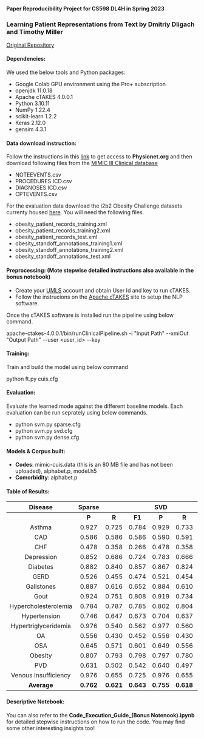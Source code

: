#### Paper Reproducibility Project for CS598 DL4H in Spring 2023
### **Learning Patient Representations from Text** by Dmitriy Dligach and Timothy Miller
[Original Repository](https://github.com/dmitriydligach/starsem2018-patient-representations)

#### Dependencies:
We used the below tools and Python packages:
- Google Colab GPU environment using the Pro+ subscription
- openjdk 11.0.18
- Apache cTAKES 4.0.0.1
- Python 3.10.11
- NumPy 1.22.4
- scikit-learn 1.2.2
- Keras 2.12.0
- gensim 4.3.1

#### Data download instruction:
Follow the instructions in this [link](https://eicu-crd.mit.edu/gettingstarted/access/) to get access to **Physionet.org** and then download following files from the [MIMIC III Clinical database](https://physionet.org/content/mimiciii/1.4/)
- NOTEEVENTS.csv
- PROCEDURES ICD.csv
- DIAGNOSES ICD.csv
- CPTEVENTS.csv

For the evaluation data download the i2b2 Obesity Challenge datasets currenty housed [here]("https://portal.dbmi.hms.harvard.edu/"). You will need the following files.
- obesity_patient_records_training.xml
- obesity_patient_records_training2.xml
- obesity_patient_records_test.xml
- obesity_standoff_annotations_training1.xml
- obesity_standoff_annotations_training2.xml
- obesity_standoff_annotations_test.xml

#### Preprocessing: (Mote stepwise detailed instructions also available in the bonus notebook)
* Create your [UMLS](https://uts.nlm.nih.gov/uts/signup-login?_gl=1*1tk5kri*_ga*ODQ0MDU0MjY1LjE2NDYzNjEyNDE.*_ga_7147EPK006*MTY1MTExNzYwNC4yLjEuMTY1MTExNzYwOC4w*_ga_P1FPTH9PL4*MTY1MTExNzYwNC4yLjEuMTY1MTExNzYwOC4w) account and obtain User Id and key to run cTAKES.
* Follow the instrucions on the [Apache cTAKES](https://cwiki.apache.org/confluence/display/CTAKES/cTAKES+4.0+User+Install+Guide) site to setup the NLP software.

Once the cTAKES software is installed run the pipeline using below command.

apache-ctakes-4.0.0.1/bin/runClinicalPipeline.sh -i "Input Path" --xmiOut "Output Path" --user <user_id> --key <key>

#### Training:
Train and build the model using below command

python ft.py cuis.cfg

#### Evaluation:
Evaluate the learned mode against the different baseline models. Each evaluation can be run seprately using below commands.

- python svm.py sparse.cfg
- python svm.py svd.cfg
- python svm.py dense.cfg

#### Models & Corpus built:

- **Codes**: mimic-cuis.data (this is an 80 MB file and has not been uploaded), alphabet.p, model.h5
- **Comorbidity**: alphabet.p

#### Table of Results:

|Disease|Sparse|     |     |SVD  |     |     |Learned|     |    |
| :---: |:---: |:---:|:---:|:---:|:---:|:---:| :---: |:---:|:---|
|	|**P**|**R**|**F1**|**P**|**R**|**F1**|**P**|**R**|**F1**|
Asthma|0.927|0.725|0.784|0.929|0.733|0.791|0.554|0.602|0.533|
CAD|0.586|0.586|0.586|0.590|0.591|0.590|0.569|0.576|0.572|
CHF|0.478|0.358|0.266|0.478|0.358|0.266|0.511|0.515|0.511|
Depression|0.852|0.686|0.724|0.783|0.666|0.694|0.559|0.582|0.548|
Diabetes|0.882|0.840|0.857|0.867|0.824|0.841|0.492|0.497|0.494|
GERD|0.526|0.455|0.474|0.521|0.454|0.473|0.381|0.380|0.380|
Gallstones|0.887|0.616|0.652|0.884|0.610|0.644|0.584|0.650|0.562|
Gout|0.924|0.751|0.808|0.919|0.734|0.793|0.599|0.594|0.596|
Hypercholesterolemia|0.784|0.787|0.785|0.802|0.804|0.803|0.727|0.730|0.725|
Hypertension|0.746|0.647|0.673|0.704|0.637|0.657|0.635|0.696|0.639|
Hypertriglyceridemia|0.976|0.540|0.562|0.977|0.560|0.595|0.526|0.618|0.472|
OA|0.556|0.430|0.452|0.556|0.430|0.452|0.438|0.390|0.399|
OSA|0.645|0.571|0.601|0.649|0.556|0.591|0.412|0.406|0.409|
Obesity|0.807|0.793|0.798|0.797|0.780|0.785|0.630|0.629|0.629|
PVD|0.631|0.502|0.542|0.640|0.497|0.540|0.443|0.418|0.428|
Venous Insufficiency|0.976|0.655|0.725|0.976|0.655|0.725|0.574|0.763|0.547|
**Average**|**0.762**|**0.621**|**0.643**|**0.755**|**0.618**|**0.640**|**0.540**|**0.565**|**0.528**|

#### Descriptive Notebook:
You can also refer to the **Code_Execution_Guide_(Bonus Notenook).ipynb** for detailed stepwise instructions on how to run the code. You may find some other interesting insights too!
